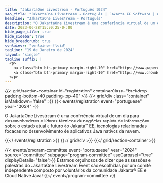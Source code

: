 ```yaml
---
title: "JakartaOne Livestream - Português 2024"
seo_title: "JakartaOne Livestream - Português | Jakarta EE Software | Cloud Native"
headline: "JakartaOne Livestream - Português"
description: "O JakartaOne Livestream é uma conferência virtual de um dia para desenvolvedores e líderes técnicos de negócios repleta de informações sobre o estado atual e futuro do Jakarta™ EE, tecnologias relacionadas, focadas no desenvolvimento de aplicativos Java nativos da nuvem."
date: 2023-06-28T15:50:25-04:00
hide_page_title: true
hide_sidebar: true
hide_breadcrumb: true
container: "container-fluid"
tagline: "19 de Janeiro de 2024"
layout: "single"
tagline_suffix: |
  <p>
    <a class="btn btn-primary margin-right-10" href="https://www.papercall.io/portuguese">Call For Papers</a>
    <a class="btn btn-primary margin-right-10" href="https://www.crowdcast.io/e/August15_JakartaOnePortuguese/register">Registre-se agora</a>
  </p>
---
```


{{< grid/section-container id="registration" containerClass="backdrop padding-bottom-40 padding-top-40" >}}
{{< grid/div class="container" isMarkdown="false" >}}
{{< events/registration event="portuguese" year="2024" >}}

O JakartaOne Livestream é uma conferência virtual de um dia para desenvolvedores e líderes técnicos de negócios repleta de informações sobre o estado atual e futuro do Jakarta™ EE, tecnologias relacionadas, focadas no desenvolvimento de aplicativos Java nativos da nuvem.

{{</ events/registration >}}
{{</ grid/div >}}
{{</ grid/section-container >}}


<!-- Add user carousel for committee -->
{{< events/program-committee event="portuguese" year="2024" source="committee" subpage="program-committee" useCarousel="true" displayDetails="false">}}
Estamos orgulhosos de dizer que as sessões e palestras do JakartaOne Livestream Event são escolhidas por um comitê independente composto por voluntários da comunidade Jakarta® EE e Cloud Native Java!
{{</ events/program-committee >}}
